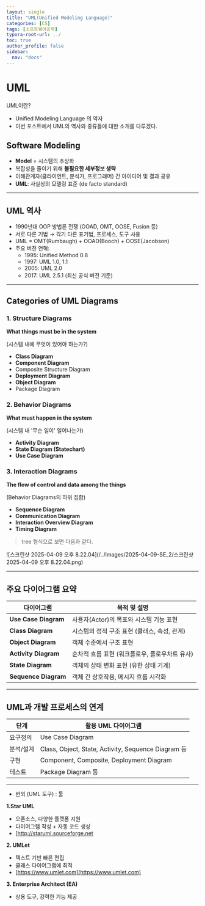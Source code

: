 ```yaml
---
layout: single
title: "UML(Unified Modeling Language)"
categories: [CS]
tags: [소프트웨어공학]
typora-root-url: ../
toc: true
author_profile: false
sidebar:
  nav: "docs"
---
```


# UML 

UML이란?

- Unified Modeling Language 의 약자
- 이번 포스트에서 UML의 역사와 종류들에 대한 소개를 다루겠다. 



## Software Modeling
- **Model** = 시스템의 추상화
- 복잡성을 줄이기 위해 **불필요한 세부정보 생략**
- 이해관계자(클라이언트, 분석가, 프로그래머) 간 아이디어 및 결과 공유
- **UML**: 사실상의 모델링 표준 (de facto standard)



---

## UML 역사
- 1990년대 OOP 방법론 전쟁 (OOAD, OMT, OOSE, Fusion 등)
- 서로 다른 기법 → 각기 다른 표기법, 프로세스, 도구 사용
- UML = OMT(Rumbaugh) + OOAD(Booch) + OOSE(Jacobson)
- 주요 버전 연혁:
  - 1995: Unified Method 0.8
  - 1997: UML 1.0, 1.1
  - 2005: UML 2.0
  - 2017: UML 2.5.1 (최신 공식 버전 기준)
  
  

---

## Categories of UML Diagrams

### 1.  Structure Diagrams 

**What things must be in the system**

(시스템 내에 무엇이 있어야 하는가?)

- **Class Diagram**
- **Component Diagram**
- Composite Structure Diagram
- **Deployment Diagram**
- **Object Diagram**
- Package Diagram

### 2. Behavior Diagrams

**What must happen in the system**

 (시스템 내 '무슨 일이' 일어나는가)

- **Activity Diagram**
- **State Diagram (Statechart)**
- **Use Case Diagram**

### 3. Interaction Diagrams 

**The flow of control and data among the things**

(Behavior Diagrams의 하위 집합)

- **Sequence Diagram**
- **Communication Diagram**
- **Interaction Overview Diagram**
- **Timing Diagram**



> tree 형식으로 보면 다음과 같다. 

![스크린샷 2025-04-09 오후 8.22.04](/../images/2025-04-09-SE_2/스크린샷 2025-04-09 오후 8.22.04.png)



---

## 주요 다이어그램 요약

| 다이어그램           | 목적 및 설명                                   |
| -------------------- | ---------------------------------------------- |
| **Use Case Diagram** | 사용자(Actor)의 목표와 시스템 기능 표현        |
| **Class Diagram**    | 시스템의 정적 구조 표현 (클래스, 속성, 관계)   |
| **Object Diagram**   | 객체 수준에서 구조 표현                        |
| **Activity Diagram** | 순차적 흐름 표현 (워크플로우, 플로우차트 유사) |
| **State Diagram**    | 객체의 상태 변화 표현 (유한 상태 기계)         |
| **Sequence Diagram** | 객체 간 상호작용, 메시지 흐름 시각화           |



---

## UML과 개발 프로세스의 연계

| 단계      | 활용 UML 다이어그램                                 |
| --------- | --------------------------------------------------- |
| 요구정의  | Use Case Diagram                                    |
| 분석/설계 | Class, Object, State, Activity, Sequence Diagram 등 |
| 구현      | Component, Composite, Deployment Diagram            |
| 테스트    | Package Diagram 등                                  |



---

- 번외 (UML 도구) : 툴 

**1.Star UML**

- 오픈소스, 다양한 플랫폼 지원
- 다이어그램 작성 + 자동 코드 생성
- [http://staruml.sourceforge.net



**2. UMLet**

- 텍스트 기반 빠른 편집
- 클래스 다이어그램에 최적
- [https://www.umlet.com](https://www.umlet.com)



**3. Enterprise Architect (EA)**

- 상용 도구, 강력한 기능 제공

